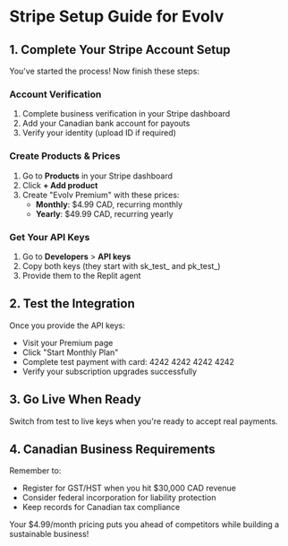 # Stripe Setup Guide for Evolv

## 1. Complete Your Stripe Account Setup

You've started the process! Now finish these steps:

### Account Verification
1. Complete business verification in your Stripe dashboard
2. Add your Canadian bank account for payouts
3. Verify your identity (upload ID if required)

### Create Products & Prices
1. Go to **Products** in your Stripe dashboard
2. Click **+ Add product**
3. Create "Evolv Premium" with these prices:
   - **Monthly**: $4.99 CAD, recurring monthly
   - **Yearly**: $49.99 CAD, recurring yearly

### Get Your API Keys
1. Go to **Developers** > **API keys**
2. Copy both keys (they start with sk_test_ and pk_test_)
3. Provide them to the Replit agent

## 2. Test the Integration

Once you provide the API keys:
- Visit your Premium page
- Click "Start Monthly Plan" 
- Complete test payment with card: 4242 4242 4242 4242
- Verify your subscription upgrades successfully

## 3. Go Live When Ready

Switch from test to live keys when you're ready to accept real payments.

## 4. Canadian Business Requirements

Remember to:
- Register for GST/HST when you hit $30,000 CAD revenue
- Consider federal incorporation for liability protection
- Keep records for Canadian tax compliance

Your $4.99/month pricing puts you ahead of competitors while building a sustainable business!